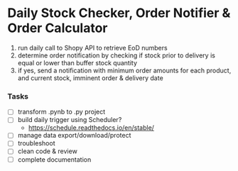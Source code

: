 # Daily Stock Checker, Order Notifier & Order Calculator
1.  run daily call to Shopy API to retrieve EoD numbers
2.  determine order notification by checking if stock prior to delivery is equal or lower than buffer stock quantity
3.  if yes, send a notification with minimum order amounts for each product, and current stock, imminent order & delivery date

### Tasks
- [ ] transform .pynb to .py project
- [ ] build daily trigger using Scheduler?
    - https://schedule.readthedocs.io/en/stable/
- [ ] manage data export/download/protect
- [ ] troubleshoot
- [ ] clean code & review
- [ ] complete documentation
